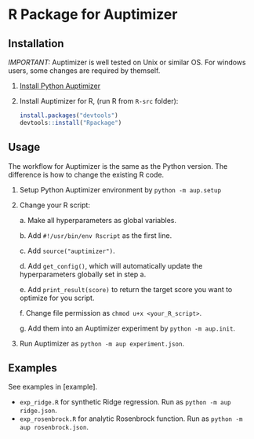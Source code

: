 # R Package for Auptimizer

## Installation

*IMPORTANT:*  Auptimizer is well tested on Unix or similar OS.  For windows users, some changes are required by themself.

1. [Install Python Auptimizer](../README.md)
2. Install Auptimizer for R, (run R from `R-src` folder):

    ```R
    install.packages("devtools")
    devtools::install("Rpackage")
    ```

## Usage

The workflow for Auptimizer is the same as the Python version.  The difference is how to change the existing R code.

1. Setup Python Auptimizer environment by `python -m aup.setup`
2. Change your R script:

    a. Make all hyperparameters as global variables.
    
    b. Add `#!/usr/bin/env Rscript` as the first line.
    
    c. Add `source("auptimizer")`.
    
    d. Add `get_config()`, which will automatically update the hyperparameters globally set in step a.
    
    e. Add `print_result(score)` to return the target score you want to optimize for you script.
    
    f. Change file permission as `chmod u+x <your_R_script>`.
    
    g. Add them into an Auptimizer experiment by `python -m aup.init`.
   
3. Run Auptimizer as `python -m aup experiment.json`.

## Examples

See examples in [example].

+ `exp_ridge.R` for synthetic Ridge regression. Run as `python -m aup ridge.json`.
+ `exp_rosenbrock.R` for analytic Rosenbrock function. Run as `python -m aup rosenbrock.json`.
